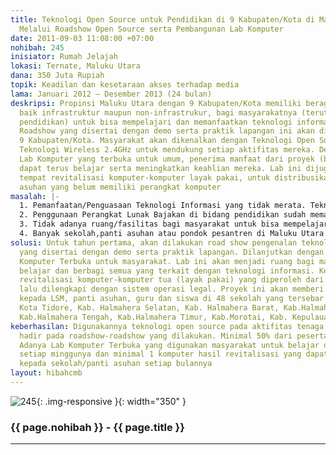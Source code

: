 ```yaml
---
title: Teknologi Open Source untuk Pendidikan di 9 Kabupaten/Kota di Maluku Utara
  Melalui Roadshow Open Source serta Pembangunan Lab Komputer
date: 2011-09-03 11:08:00 +07:00
nohibah: 245
inisiator: Rumah Jelajah
lokasi: Ternate, Maluku Utara
dana: 350 Juta Rupiah
topik: Keadilan dan kesetaraan akses terhadap media
lama: Januari 2012 – Desember 2013 (24 bulan)
deskripsi: Propinsi Maluku Utara dengan 9 Kabupaten/Kota memiliki beragam kendala,
  baik infrastruktur maupun non-infrastrukur, bagi masyarakatnya (terutama dibidang
  pendidikan) untuk bisa mempelajari dan memanfaatkan teknologi informasi secara baik.
  Roadshow yang disertai dengan demo serta praktik lapangan ini akan dilakukan di
  9 Kabupaten/Kota. Masyarakat akan dikenalkan dengan Teknologi Open Source serta
  Teknologi Wireless 2.4GHz untuk mendukung setiap aktifitas mereka. Dengan adanya
  Lab Komputer yang terbuka untuk umum, penerima manfaat dari proyek (beneficiaries)
  dapat terus belajar serta meningkatkan keahlian mereka. Lab ini dijuga dapat menjadi
  tempat revitalisasi komputer-komputer layak pakai, untuk distribusikan kepada sekolah/panti
  asuhan yang belum memiliki perangkat komputer
masalah: |-
  1. Pemanfaatan/Penguasaan Teknologi Informasi yang tidak merata. Teknologi Informasi selama ini hanya bisa dirasakan oleh masyarakat yang tinggal di ibu kota propinsi. Walaupun dengan kondisi yang belum memadai.
  2. Penggunaan Perangkat Lunak Bajakan di bidang pendidikan sudah memasuki tahap yang mengkhawatirkan. Kalangan pendidik semakin permisif dengan praktek-praktek pembajakan perangkat lunak.
  3. Tidak adanya ruang/fasilitas bagi masyarakat untuk bisa mempelajari Teknologi Informasi (terutama open source), semakin memburamkan masyarakat dari solusi teknologi informasi yang legal dan murah.
  4. Banyak sekolah,panti asuhan atau pondok pesantren di Maluku Utara yang belum memiliki perangkat komputer
solusi: Untuk tahun pertama, akan dilakukan road show pengenalan teknologi open source
  yang disertai dengan demo serta praktik lapangan. Dilanjutkan dengan membangun Lab
  Komputer Terbuka untuk masyarakat. Lab ini akan menjadi ruang bagi masyarakat untuk
  belajar dan berbagi semua yang terkait dengan teknologi informasi. Kemudian, dilakukan
  revitalisasi komputer-komputer tua (layak pakai) yang diperoleh dari berbagai institusi
  lalu dilengkapi dengan sistem operasi legal. Proyek ini akan memberi keuntungan
  kepada LSM, panti asuhan, guru dan siswa di 48 sekolah yang tersebar di Kota Ternate,
  Kota Tidore, Kab. Halmahera Selatan, Kab. Halmahera Barat, Kab.Halmahera Utara,
  Kab.Halmahera Tengah, Kab.Halmahera Timur, Kab.Morotai, Kab. Kepulauan Sula
keberhasilan: Digunakannya teknologi open source pada aktifitas tenaga pendidik yang
  hadir pada roadshow-roadshow yang dilakukan. Minimal 50% dari peserta yang hadir.
  Adanya Lab Komputer Terbuka yang digunakan masyarakat untuk belajar dan berbagi
  setiap minggunya dan minimal 1 komputer hasil revitalisasi yang dapat diberikan
  kepada sekolah/panti asuhan setiap bulannya
layout: hibahcmb
---
```


![245](/static/img/hibahcmb/245.png){: .img-responsive }{: width="350" }

### {{ page.nohibah }} - {{ page.title }}

---

